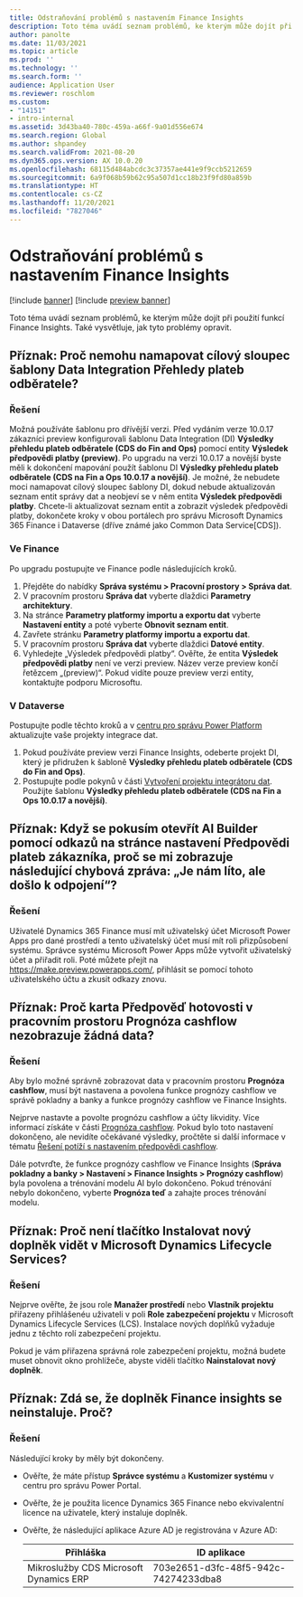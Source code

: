 ```yaml
---
title: Odstraňování problémů s nastavením Finance Insights
description: Toto téma uvádí seznam problémů, ke kterým může dojít při použití funkcí Finance Insights. Také vysvětluje, jak tyto problémy opravit.
author: panolte
ms.date: 11/03/2021
ms.topic: article
ms.prod: ''
ms.technology: ''
ms.search.form: ''
audience: Application User
ms.reviewer: roschlom
ms.custom:
- "14151"
- intro-internal
ms.assetid: 3d43ba40-780c-459a-a66f-9a01d556e674
ms.search.region: Global
ms.author: shpandey
ms.search.validFrom: 2021-08-20
ms.dyn365.ops.version: AX 10.0.20
ms.openlocfilehash: 68115d484abcdc3c37357ae441e9f9ccb5212659
ms.sourcegitcommit: 6a9f068b59b62c95a507d1cc18b23f9fd80a859b
ms.translationtype: HT
ms.contentlocale: cs-CZ
ms.lasthandoff: 11/20/2021
ms.locfileid: "7827046"
---
```

# <a name="troubleshoot-finance-insights-setup-issues"></a>Odstraňování problémů s nastavením Finance Insights

[!include [banner](../includes/banner.md)]
[!include [preview banner](../includes/preview-banner.md)]

Toto téma uvádí seznam problémů, ke kterým může dojít při použití funkcí Finance Insights. Také vysvětluje, jak tyto problémy opravit.

## <a name="symptom-why-cant-i-map-the-customer-payment-insights-data-integration-template-destination-column"></a>Příznak: Proč nemohu namapovat cílový sloupec šablony Data Integration Přehledy plateb odběratele?

### <a name="resolution"></a>Řešení

Možná používáte šablonu pro dřívější verzi. Před vydáním verze 10.0.17 zákazníci preview konfigurovali šablonu Data Integration (DI) **Výsledky přehledu plateb odběratele (CDS do Fin and Ops)** pomocí entity **Výsledek předpovědi platby (preview)**. Po upgradu na verzi 10.0.17 a novější byste měli k dokončení mapování použít šablonu DI **Výsledky přehledu plateb odběratele (CDS na Fin a Ops 10.0.17 a novější)**. Je možné, že nebudete moci namapovat cílový sloupec šablony DI, dokud nebude aktualizován seznam entit správy dat a neobjeví se v něm entita **Výsledek předpovědi platby**. Chcete-li aktualizovat seznam entit a zobrazit výsledek předpovědi platby, dokončete kroky v obou portálech pro správu Microsoft Dynamics 365 Finance i Dataverse (dříve známé jako Common Data Service\[CDS\]).

### <a name="in-finance"></a>Ve Finance

Po upgradu postupujte ve Finance podle následujících kroků.

1. Přejděte do nabídky **Správa systému \> Pracovní prostory \> Správa dat**.
2. V pracovním prostoru **Správa dat** vyberte dlaždici **Parametry architektury**.
3. Na stránce **Parametry platformy importu a exportu dat** vyberte **Nastavení entity** a poté vyberte **Obnovit seznam entit**.
4. Zavřete stránku **Parametry platformy importu a exportu dat**.
5. V pracovním prostoru **Správa dat** vyberte dlaždici **Datové entity**.
6. Vyhledejte „Výsledek předpovědi platby“. Ověřte, že entita **Výsledek předpovědi platby** není ve verzi preview. Název verze preview končí řetězcem „(preview)“. Pokud vidíte pouze preview verzi entity, kontaktujte podporu Microsoftu.

### <a name="in-dataverse"></a>V Dataverse

Postupujte podle těchto kroků a v [centru pro správu Power Platform](https://admin.powerplatform.microsoft.com/environments) aktualizujte vaše projekty integrace dat.

1. Pokud používáte preview verzi Finance Insights, odeberte projekt DI, který je přidružen k šabloně **Výsledky přehledu plateb odběratele (CDS do Fin and Ops)**.
2. Postupujte podle pokynů v části [Vytvoření projektu integrátoru dat](create-data-integrate-project.md). Použijte šablonu **Výsledky přehledu plateb odběratele (CDS na Fin a Ops 10.0.17 a novější)**.

## <a name="symptom-when-i-try-to-open-ai-builder-by-using-the-links-on-the-customer-payment-predictions-setup-page-why-do-i-receive-the-following-error-message-sorry-theres-been-a-disconnect"></a>Příznak: Když se pokusím otevřít AI Builder pomocí odkazů na stránce nastavení Předpovědi plateb zákazníka, proč se mi zobrazuje následující chybová zpráva: „Je nám líto, ale došlo k odpojení“?

### <a name="resolution"></a>Řešení

Uživatelé Dynamics 365 Finance musí mít uživatelský účet Microsoft Power Apps pro dané prostředí a tento uživatelský účet musí mít roli přizpůsobení systému. Správce systému Microsoft Power Apps může vytvořit uživatelský účet a přiřadit roli. Poté můžete přejít na <https://make.preview.powerapps.com/>, přihlásit se pomocí tohoto uživatelského účtu a zkusit odkazy znovu.

## <a name="symptom-why-doesnt-the-cash-forecast-tab-in-the-cash-flow-forecast-workspace-show-any-data"></a>Příznak: Proč karta Předpověď hotovosti v pracovním prostoru Prognóza cashflow nezobrazuje žádná data?

### <a name="resolution"></a>Řešení

Aby bylo možné správně zobrazovat data v pracovním prostoru **Prognóza cashflow**, musí být nastavena a povolena funkce prognózy cashflow ve správě pokladny a banky a funkce prognózy cashflow ve Finance Insights.

Nejprve nastavte a povolte prognózu cashflow a účty likvidity. Více informací získáte v části [Prognóza cashflow](../cash-bank-management/cash-flow-forecasting.md). Pokud bylo toto nastavení dokončeno, ale nevidíte očekávané výsledky, pročtěte si další informace v tématu [Řešení potíží s nastavením předpovědi cashflow](../cash-bank-management/cash-flow-forecasting-tsg.md).

Dále potvrďte, že funkce prognózy cashflow ve Finance Insights (**Správa pokladny a banky \> Nastavení \> Finance Insights \> Prognózy cashflow**) byla povolena a trénování modelu AI bylo dokončeno. Pokud trénování nebylo dokončeno, vyberte **Prognóza teď** a zahajte proces trénování modelu.

## <a name="symptom-why-isnt-the-install-a-new-add-in-button-visible-in-microsoft-dynamics-lifecycle-services"></a>Příznak: Proč není tlačítko Instalovat nový doplněk vidět v Microsoft Dynamics Lifecycle Services?

### <a name="resolution"></a>Řešení

Nejprve ověřte, že jsou role **Manažer prostředí** nebo **Vlastník projektu** přiřazeny přihlášenéu uživateli v poli **Role zabezpečení projektu** v Microsoft Dynamics Lifecycle Services (LCS). Instalace nových doplňků vyžaduje jednu z těchto rolí zabezpečení projektu.

Pokud je vám přiřazena správná role zabezpečení projektu, možná budete muset obnovit okno prohlížeče, abyste viděli tlačítko **Nainstalovat nový doplněk**.

## <a name="symptom-the-finance-insights-add-in-doesnt-seem-to-be-installing-why-is-that"></a>Příznak: Zdá se, že doplněk Finance insights se neinstaluje. Proč?

### <a name="resolution"></a>Řešení

Následující kroky by měly být dokončeny.

- Ověřte, že máte přístup **Správce systému** a **Kustomizer systému** v centru pro správu Power Portal.
- Ověřte, že je použita licence Dynamics 365 Finance nebo ekvivalentní licence na uživatele, který instaluje doplněk.
- Ověřte, že následující aplikace Azure AD je registrována v Azure AD: 

  | Přihláška                  | ID aplikace           |
  | ---------------------------- | ---------------- |
  | Mikroslužby CDS Microsoft Dynamics ERP | 703e2651-d3fc-48f5-942c-74274233dba8 | 
  
